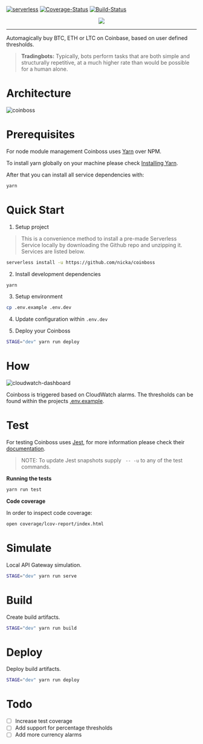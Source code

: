 [![serverless](http://public.serverless.com/badges/v3.svg)](http://www.serverless.com)
[![Coverage-Status](https://coveralls.io/repos/github/nicka/coinboss/badge.svg?branch=master)](https://coveralls.io/github/nicka/coinboss?branch=master)
[![Build-Status](https://travis-ci.org/nicka/coinboss.svg?branch=master)](https://travis-ci.org/nicka/coinboss)

<div align="center">
  <img src="https://user-images.githubusercontent.com/195404/27678009-e8f765d4-5cb3-11e7-934a-76309f796af3.png">
</div>

---

Automagically buy BTC, ETH or LTC on Coinbase, based on user defined thresholds.

>**Tradingbots:** Typically, bots perform tasks that are both simple and structurally repetitive, at a much higher rate than would be possible for a human alone.

# Architecture

![coinboss](https://user-images.githubusercontent.com/195404/27678017-ecb67dd6-5cb3-11e7-9439-cc01ff71f7b3.png)

# Prerequisites

For node module management Coinboss uses [Yarn](https://yarnpkg.com/) over NPM.

To install yarn globally on your machine please check [Installing Yarn](https://yarnpkg.com/en/docs/install#mac-tab).

After that you can install all service dependencies with:

```bash
yarn
```

# Quick Start

1. Setup project

>This is a convenience method to install a pre-made Serverless Service locally by downloading the Github repo and unzipping it. Services are listed below.

```bash
serverless install -u https://github.com/nicka/coinboss
```

2. Install development dependencies

```bash
yarn
```

3. Setup environment

```bash
cp .env.example .env.dev
```

4. Update configuration within `.env.dev`

5. Deploy your Coinboss

```bash
STAGE="dev" yarn run deploy
```

# How

![cloudwatch-dashboard](https://user-images.githubusercontent.com/195404/27678272-ea84e754-5cb4-11e7-957f-96d03029a2a9.png)

Coinboss is triggered based on CloudWatch alarms. The thresholds can be found within the projects [.env.example](.env.example).

# Test

For testing Coinboss uses [Jest](https://facebook.github.io/jest/), for more information please check their [documentation](https://facebook.github.io/jest/#getting-started).

>NOTE: To update Jest snapshots supply ` -- -u` to any of the test commands.

**Running the tests**

```bash
yarn run test
```

**Code coverage**

In order to inspect code coverage:

```bash
open coverage/lcov-report/index.html
```

# Simulate

Local API Gateway simulation.

```bash
STAGE="dev" yarn run serve
```

# Build

Create build artifacts.

```bash
STAGE="dev" yarn run build
```

# Deploy

Deploy build artifacts.

```bash
STAGE="dev" yarn run deploy
```

# Todo

- [ ] Increase test coverage
- [ ] Add support for percentage thresholds
- [ ] Add more currency alarms

